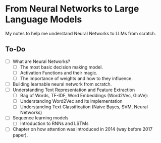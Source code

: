 # From Neural Networks to Large Language Models

My notes to help me understand Neural Networks to LLMs from scratch.

## To-Do

- [ ] What are Neural Networks?
    - [ ] The most basic decision making model.
    - [ ] Activation Functions and their magic.
    - [ ] The importance of weights and how to they influence.
- [ ] Building learnable neural network from scratch.
- [ ] Understanding Text Representation and Feature Extraction
    - [ ] Bag of Words, TF-IDF, Word Embeddings (Word2Vec, GloVe):
    - [ ] Understanding Word2Vec and its implementation
    - [ ] Understanding Text Classification (Naive Bayes, SVM, Neural Networks)
- [ ] Sequence learning models
    - [ ] Introduction to RNNs and LSTMs
- [ ] Chapter on how attention was introduced in 2014 (way before 2017 paper).